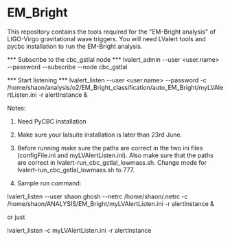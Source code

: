 # EM_Bright
This repository contains the tools required for the "EM-Bright analysis" of LIGO-Virgo gravitational wave triggers. You will need LValert tools and pycbc installation to run the EM-Bright analysis.


*** Subscribe to the cbc_gstlal node ***
lvalert_admin --user <user.name> --password <your password> --subscribe --node cbc_gstlal

*** Start listening ***
lvalert_listen --user <user.name> --password <your password> -c /home/shaon/analysis/o2/EM_Bright_classification/auto_EM_Bright/myLVAlertListen.ini -r alertInstance & 

Notes: 

1. Need PyCBC installation 

2. Make sure your lalsuite installation is later than 23rd June.


3. Before running make sure the paths are correct in the two ini files (configFile.ini and myLVAlertListen.ini). Also make sure that the paths are correct in lvalert-run_cbc_gstlal_lowmass.sh. Change mode for lvalert-run_cbc_gstlal_lowmass.sh to 777.

4. Sample run command:

lvalert_listen --user shaon.ghosh  --netrc /home/shaon/.netrc -c /home/shaon/ANALYSIS/EM_Bright/myLVAlertListen.ini  -r alertInstance &

or just

lvalert_listen -c myLVAlertListen.ini -r alertInstance


